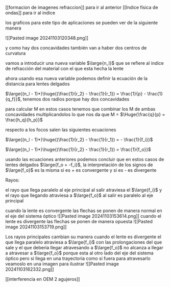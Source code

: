 [[formacion de imagenes refraccion]] para ir al anterior 
[[Indice física de ondas]] para ir al indice

los graficos para este tipo de aplicaciones se pueden ver de la siguiente manera 

![[Pasted image 20241103120348.png]]

y como hay dos concavidades también van a haber dos centros de curvatura 

vamos a introducir una nueva variable $\large{n_l}$ que se refiere al indice de refracción del material con el que esta hecha la lente

ahora usando esa nueva variable podemos definir la ecuación de la distancia para lentes delgados 

$\large{(n_l - 1)*}\huge{(\frac{1}{r_2} - \frac{1}{r_1}) = \frac{1}{p} - \frac{1}{q_f}}$, tenemos dos radios porque hay dos concavidades 

para calcular M en estos casos tenemos que combinar los M de ambas concavidades multiplicandolos lo que nos da que M = $\Huge{\frac{q}{p} = \frac{h_q}{h_p}}$  

respecto a los focos salen las siguientes ecuaciones 

$\large{(n_l - 1)*}\huge{(\frac{1}{r_2} - \frac{1}{r_1}) =  - \frac{1}{f_i}}$

$\large{(n_l - 1)*}\huge{(\frac{1}{r_2} - \frac{1}{r_1}) =  \frac{1}{f_o}}$

usando las ecuaciones anteriores podemos concluir que en estos casos de lentes delgados $\large{f_o = -f_i}$, la interpretación de los signos de $\large{f_o}$ es la misma si es + es convergente y si es - es 
divergente 

Rayos:

el rayo que llega paralelo al eje principal al salir atraviesa el $\large{f_i}$ y el rayo que llegando atraviesa a $\large{f_o}$ al salir es paralelo al eje principal 

cuando la lente es convergente las flechas se ponen de manera normal en el eje del sistema óptico 
![[Pasted image 20241103153614.png]]
cuando el lente es divergente las flechas se ponen de manera opuesta
![[Pasted image 20241103153719.png]]


Los rayos principales cambian su manera cuando el lente es divergente el que llega paralelo atraviesa a $\large{f_i}$ con las prolongaciones del que sale y el que debería llegar atravesando a $\large{f_o}$ no 
alcanza a llegar a atravesar a $\large{f_o}$ porque esta al otro lado del eje del sistema óptico pero si llega en una trayectoria como si fuera para atravesarlo veamoslo en una imagen para ilustrar
![[Pasted image 20241103162332.png]]

[[interferencia en OEM 2 agujeros]]
